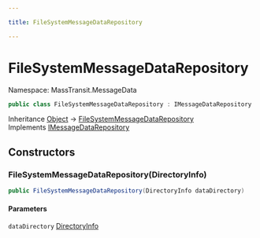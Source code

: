 ```yaml
---

title: FileSystemMessageDataRepository

---
```


# FileSystemMessageDataRepository

Namespace: MassTransit.MessageData

```csharp
public class FileSystemMessageDataRepository : IMessageDataRepository
```

Inheritance [Object](https://learn.microsoft.com/en-us/dotnet/api/system.object) → [FileSystemMessageDataRepository](../masstransit-messagedata/filesystemmessagedatarepository)<br/>
Implements [IMessageDataRepository](../../masstransit-abstractions/masstransit/imessagedatarepository)

## Constructors

### **FileSystemMessageDataRepository(DirectoryInfo)**

```csharp
public FileSystemMessageDataRepository(DirectoryInfo dataDirectory)
```

#### Parameters

`dataDirectory` [DirectoryInfo](https://learn.microsoft.com/en-us/dotnet/api/system.io.directoryinfo)<br/>
